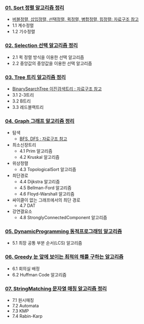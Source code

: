 ### [01. Sort 정렬 알고리즘 정리](https://github.com/1Dohyeon/Study-Algorithms/blob/main/Sort.md)

- [버블정렬, 삽입정렬, 선택정렬, 퀵정렬, 병합정렬, 힙정렬: 자료구조 참고](https://github.com/1Dohyeon/Study-DataStructure/blob/master/06_sort_with_java/README.md)
- 1.1 계수정렬
- 1.2 기수정렬

### [02. Selection 선택 알고리즘 정리](https://github.com/1Dohyeon/Study-Algorithms/tree/main/Selection.md)

- 2.1 퀵 정렬 방식을 이용한 선택 알고리즘
- 2.2 중앙값의 중앙값을 이용한 선택 알고리즘

### [03. Tree 트리 알고리즘 정리](https://github.com/1Dohyeon/Study-Algorithms/tree/main/Tree.md)

- [BinarySearchTree 이진검색트리 : 자료구조 참고](https://github.com/1Dohyeon/Study-DataStructure/blob/master/03_Tree_with_java/README.md)
- 3.1 2-3트리
- 3.2 B트리
- 3.3 레드블랙트리

### [04. Graph 그래프 알고리즘 정리](https://github.com/1Dohyeon/Study-Algorithms/tree/main/Graph.md)

- 탐색
  - [BFS, DFS : 자료구조 참고](https://github.com/1Dohyeon/Study-DataStructure/tree/master/07_graph_with_java)
- 최소신장트리
  - 4.1 Prim 알고리즘
  - 4.2 Kruskal 알고리즘
- 위상정렬
  - 4.3 TopologicalSort 알고리즘
- 최단경로
  - 4.4 Dijkstra 알고리즘
  - 4.5 Bellman-Ford 알고리즘
  - 4.6 Floyd-Warshall 알고리즘
- 싸이클이 없는 그래프에서의 최단 경로
  - 4.7 DAT
- 강연결요소
  - 4.8 StronglyConnectedComponent 알고리즘

### [05. DynamicProgramming 동적프로그래밍 알고리즘](https://github.com/1Dohyeon/Study-Algorithms/tree/main/DynamicProgramming.md)

- 5.1 최장 공통 부분 순서(LCS) 알고리즘

### [06. Greedy 눈 앞에 보이는 최적의 해를 구하는 알고리즘](https://github.com/1Dohyeon/Study-Algorithms/tree/main/Greedy.md)

- 6.1 회의실 배정
- 6.2 Huffman Code 알고리즘

### [07. StringMatching 문자열 매칭 알고리즘 정리](https://github.com/1Dohyeon/Study-Algorithms/tree/main/StringMatching.md)

- 7.1 원시매칭
- 7.2 Automata
- 7.3 KMP
- 7.4 Rabin-Karp
